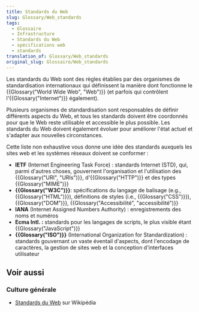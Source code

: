 ```yaml
---
title: Standards du Web
slug: Glossary/Web_standards
tags:
  - Glossaire
  - Infrastructure
  - Standards du Web
  - spécifications web
  - standards
translation_of: Glossary/Web_standards
original_slug: Glossaire/Web_standards
---
```

Les standards du Web sont des règles établies par des organismes de standardisation internationaux qui définissent la manière dont fonctionne le {{Glossary("World Wide Web", "Web")}} (et parfois qui contrôlent l'{{Glossary("Internet")}} également).

Plusieurs organismes de standardisation sont responsables de définir différents aspects du Web, et tous les standards doivent être coordonnés pour que le Web reste utilisable et accessible le plus possible. Les standards du Web doivent également évoluer pour améliorer l'état actuel et s'adapter aux nouvelles circonstances.

Cette liste non exhaustive vous donne une idée des standards auxquels les sites web et les systèmes réseaux doivent se conformer :

- **IETF** (Internet Engineering Task Force) : standards Internet (STD), qui, parmi d'autres choses, gouvernent l'organisation et l'utilisation des {{Glossary("URI", "URIs")}}, d'{{Glossary("HTTP")}} et des types {{Glossary("MIME")}}
- **{{Glossary("W3C")}}**: spécifications du langage de balisage (e.g., {{Glossary("HTML")}}), définitions de styles (i.e., {{Glossary("CSS")}}), {{Glossary("DOM")}}, {{Glossary("Accessibilité", "accessibilité")}}
- **IANA** (Internet Assigned Numbers Authority) : enregistrements des noms et numéros
- **Ecma Intl. :** standards pour les langages de scripts, le plus visible étant {{Glossary("JavaScript")}}
- **{{Glossary("ISO")}}** (International Organization for Standardization) : standards gouvernant un vaste éventail d'aspects, dont l'encodage de caractères, la gestion de sites web et la conception d'interfaces utilisateur

## Voir aussi

### Culture générale

- [Standards du Web](https://fr.wikipedia.org/wiki/Standards_du_Web) sur Wikipédia
